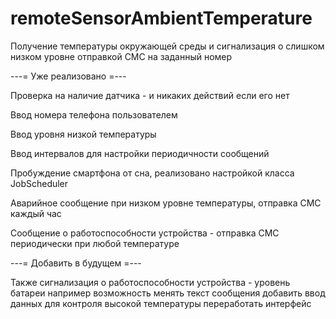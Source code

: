 # remoteSensorAmbientTemperature

Получение температуры окружающей среды и сигнализация о слишком низком уровне отправкой СМС на заданный номер

---= Уже реализовано =---

Проверка на наличие датчика - и никаких действий если его нет

Ввод номера телефона пользователем

Ввод уровня низкой температуры

Ввод интервалов для настройки периодичности сообщений

Пробуждение смартфона от сна, реализовано настройкой класса JobScheduler

Аварийное сообщение при низком уровне температуры, отправка СМС каждый час

Сообщение о работоспособности устройства - отправка СМС периодически при любой температуре

---= Добавить в будущем =---

Также сигнализация о работоспособности устройства - уровень батареи например
возможность менять текст сообщения
добавить ввод данных для контроля высокой температуры
переработать интерфейс
